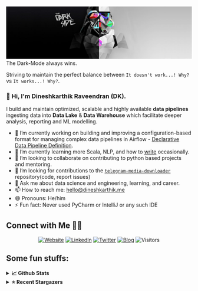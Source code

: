 ![](https://github.com/Dineshkarthik/Dineshkarthik/blob/master/assets/cover.jpg)
The Dark-Mode always wins.

Striving to maintain the perfect balance between `It doesn't work...! Why?` vs `It works...! Why?`.

### 👋 Hi, I'm Dineshkarthik Raveendran (DK).

I build and maintain optimized, scalable and highly available **data pipelines** ingesting data into **Data Lake** & **Data Warehouse** which facilitate deeper analysis, reporting and ML modelling.


- 🔭 I’m currently working on building and improving a configuration-based format for managing complex data pipelines in Airflow - [Declarative Data Pipeline Definition](https://www.thoughtworks.com/de/radar/techniques?blipid=202005084).
- 🌱 I’m currently learning more Scala, NLP, and how to [write](https://medium.com/@dineshkarthik.r) occasionally.
- 👯 I’m looking to collaborate on contributing to python based projects and mentoring.
- 🤔 I’m looking for contributions to the [`telegram-media-downloader`](https://github.com/Dineshkarthik/telegram_media_downloader) repository(code, report issues) 
- 💬 Ask me about data science and engineering, learning, and career.
- 📫 How to reach me: [hello@dineshkarthik.me](mailto:hello@dineshkarthik.me)
- 😄 Pronouns: He/him
- ⚡ Fun fact: Never used PyCharm or IntelliJ or any such IDE

## Connect with Me 🤝🏻

<p align="center">
<a href="https://dineshkarthik.me"><img alt="Website" src="https://img.shields.io/badge/Website-dineshkarthik.me-blue?style=flat&logo=google-chrome"></a>
<a href="https://www.linkedin.com/in/dineshkarthik-r/"><img alt="LinkedIn" src="https://img.shields.io/badge/LinkedIN-Dineshkarthik%20Raveendran-blue?style=flat&logo=linkedin"></a>
<a href="https://twitter.com/Dineshkarthik_R"><img alt="Twitter" src="https://img.shields.io/badge/Twitter-Dineshkarthik%20R-blue?style=flat&logo=twitter"></a>
<a href="https://medium.com/@dineshkarthik.r"><img alt="Blog" src="https://img.shields.io/badge/Medium-Dineshkarthik%20Raveendran-blue?style=flat&logo=medium"></a>
<img alt="Visitors" src="https://visitor-badge.laobi.icu/badge?page_id=Dineshkarthik">
</p>


## Some fun stuffs:

<details>
  <summary><b>📈 Github Stats</b></summary>
  <img height="180em" src="https://github-readme-stats.vercel.app/api?username=Dineshkarthik&show_icons=true&hide_border=true&&count_private=true&include_all_commits=true" />
  <img height="180em" src="https://github-readme-streak-stats.herokuapp.com/?user=Dineshkarthik&hide_border=true" />
</details>

<details>
  <summary><b>⭐ Recent Stargazers</b></summary>
  <table cellspacing="0" cellpadding="0" style="border: none;">
    <tbody cellspacing="0" cellpadding="0" style="border: none;">
      <tr style="border: none;">
        <td style="border: none">
          <a href="https://github.com/blazerza97">
            <img
              style="border-radius: 50%;"
              align="left"
              src="https://avatars.githubusercontent.com/u/73812614?v=4"
              width="96"
              height="65"
            />
          </a>
        </td>
        <td style="border: none">
          <div>
            <a href="https://github.com/blazerza97">Rick</a> 
            starred <a href="https://github.com/Dineshkarthik/telegram_media_downloader">telegram_media_downloader</a>
          </div>
          <div>
            User Bio: Nothing to 👀 here , no bio...!!
          </div>
        </td>
      </tr>
      <tr style="border: none;">
        <td style="border: none">
          <a href="https://github.com/JeanM1996">
            <img
              style="border-radius: 50%;"
              align="left"
              src="https://avatars.githubusercontent.com/u/12720290?v=4"
              width="96"
              height="65"
            />
          </a>
        </td>
        <td style="border: none">
          <div>
            <a href="https://github.com/JeanM1996">Jean Paul Mosquera</a> 
            starred <a href="https://github.com/Dineshkarthik/real-time-IoT-data-streaming">real-time-IoT-data-streaming</a>
          </div>
          <div>
            User Bio: Nothing to 👀 here , no bio...!!
          </div>
        </td>
      </tr>
      <tr style="border: none;">
        <td style="border: none">
          <a href="https://github.com/elespec">
            <img
              style="border-radius: 50%;"
              align="left"
              src="https://avatars.githubusercontent.com/u/2031830?u=ce988140180135fd6667dda02abc6d2fa3a1f236&v=4"
              width="96"
              height="65"
            />
          </a>
        </td>
        <td style="border: none">
          <div>
            <a href="https://github.com/elespec">elespec</a> 
            starred <a href="https://github.com/Dineshkarthik/telegram_media_downloader">telegram_media_downloader</a>
          </div>
          <div>
            User Bio: photon
          </div>
        </td>
      </tr>
      <tr style="border: none;">
        <td style="border: none">
          <a href="https://github.com/Ghamry0x2">
            <img
              style="border-radius: 50%;"
              align="left"
              src="https://avatars.githubusercontent.com/u/31264334?u=84f34bfc953d1174a97b0043a09da8871619f3cc&v=4"
              width="96"
              height="65"
            />
          </a>
        </td>
        <td style="border: none">
          <div>
            <a href="https://github.com/Ghamry0x2">Abdelrahman El Ghamry</a> 
            starred <a href="https://github.com/Dineshkarthik/codility-training">codility-training</a>
          </div>
          <div>
            User Bio: Software Engineer | Taekwondo.
          </div>
        </td>
      </tr>
      <tr style="border: none;">
        <td style="border: none">
          <a href="https://github.com/ziyingjie">
            <img
              style="border-radius: 50%;"
              align="left"
              src="https://avatars.githubusercontent.com/u/22075669?u=e12ac5574c57671b6a54a5f8bb2bcd5e784c20f3&v=4"
              width="96"
              height="65"
            />
          </a>
        </td>
        <td style="border: none">
          <div>
            <a href="https://github.com/ziyingjie">ziying</a> 
            starred <a href="https://github.com/Dineshkarthik/telegram_media_downloader">telegram_media_downloader</a>
          </div>
          <div>
            User Bio: ✨([][[]]+[])[+!![]]+([]+{})[!+[]+!![]]
          </div>
        </td>
      </tr>
      <tr style="border: none;">
        <td style="border: none">
          <a href="https://github.com/Chronocento">
            <img
              style="border-radius: 50%;"
              align="left"
              src="https://avatars.githubusercontent.com/u/9882186?u=e65c74dfba6adec586c67ad765a6fee40c8de8b4&v=4"
              width="96"
              height="65"
            />
          </a>
        </td>
        <td style="border: none">
          <div>
            <a href="https://github.com/Chronocento">Andrea Centorrino</a> 
            starred <a href="https://github.com/Dineshkarthik/telegram_media_downloader">telegram_media_downloader</a>
          </div>
          <div>
            User Bio: M.Sc. in Computer Engineering.
Likes to discover and integrate new technologies to ease his life and the one of others.
          </div>
        </td>
      </tr>
      <tr style="border: none;">
        <td style="border: none">
          <a href="https://github.com/KorigamiK">
            <img
              style="border-radius: 50%;"
              align="left"
              src="https://avatars.githubusercontent.com/u/72932688?v=4"
              width="96"
              height="65"
            />
          </a>
        </td>
        <td style="border: none">
          <div>
            <a href="https://github.com/KorigamiK">OrigamiK</a> 
            starred <a href="https://github.com/Dineshkarthik/telegram_media_downloader">telegram_media_downloader</a>
          </div>
          <div>
            User Bio: A friendly anime lover. Programming enthusiast.
discord: origamiK#3859
          </div>
        </td>
      </tr>
      <tr style="border: none;">
        <td style="border: none">
          <a href="https://github.com/rainsays">
            <img
              style="border-radius: 50%;"
              align="left"
              src="https://avatars.githubusercontent.com/u/51898762?u=89d96a00aceb16f3fa2cac3c5a9f718a365e9582&v=4"
              width="96"
              height="65"
            />
          </a>
        </td>
        <td style="border: none">
          <div>
            <a href="https://github.com/rainsays">rainsays</a> 
            starred <a href="https://github.com/Dineshkarthik/telegram_media_downloader">telegram_media_downloader</a>
          </div>
          <div>
            User Bio: Nothing to 👀 here , no bio...!!
          </div>
        </td>
      </tr>
      <tr style="border: none;">
        <td style="border: none">
          <a href="https://github.com/dot1mav">
            <img
              style="border-radius: 50%;"
              align="left"
              src="https://avatars.githubusercontent.com/u/44059142?u=d40d851dc8558c65626e3e2a77d44279ccdecb49&v=4"
              width="96"
              height="65"
            />
          </a>
        </td>
        <td style="border: none">
          <div>
            <a href="https://github.com/dot1mav">Ma V</a> 
            starred <a href="https://github.com/Dineshkarthik/telegram_media_downloader">telegram_media_downloader</a>
          </div>
          <div>
            User Bio: oh shit here we go again ...
          </div>
        </td>
      </tr>
      <tr style="border: none;">
        <td style="border: none">
          <a href="https://github.com/k0ng1">
            <img
              style="border-radius: 50%;"
              align="left"
              src="https://avatars.githubusercontent.com/u/44335195?u=ef8f42dc466608ec66171a7eaf94adaecc659e0c&v=4"
              width="96"
              height="65"
            />
          </a>
        </td>
        <td style="border: none">
          <div>
            <a href="https://github.com/k0ng1">k0ng1</a> 
            starred <a href="https://github.com/Dineshkarthik/telegram_media_downloader">telegram_media_downloader</a>
          </div>
          <div>
            User Bio: Nothing to 👀 here , no bio...!!
          </div>
        </td>
      </tr>
      </tbody>
  </table>
</details>